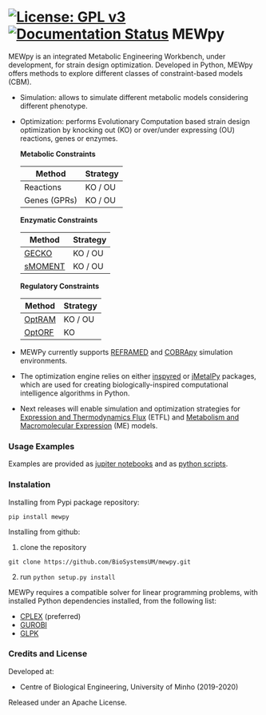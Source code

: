 [![License: GPL v3](https://img.shields.io/badge/License-GPLv3-blue.svg)](https://www.gnu.org/licenses/gpl-3.0)
[![Documentation Status](https://readthedocs.org/projects/mewpy/badge/?version=latest)](https://mewpy.readthedocs.io/en/latest/?badge=latest)
MEWpy
============

  

MEWpy is an integrated Metabolic Engineering Workbench, under development, for strain design optimization. Developed in Python, MEWpy offers methods to explore different classes of constraint-based models (CBM). 

* Simulation: allows to simulate different metabolic models considering different phenotype.
  
* Optimization: performs Evolutionary Computation based strain design optimization by knocking out (KO) or over/under expressing (OU) reactions, genes or enzymes.

  

  **Metabolic Constraints**

  | Method       | Strategy |
  | ------------ | -------- |
  | Reactions    | KO / OU  |
  | Genes (GPRs) | KO / OU  |

  **Enzymatic Constraints**

  | Method                                                       | Strategy |
  | ------------------------------------------------------------ | -------- |
  | [GECKO](https://doi.org/10.15252/msb.20167411)               | KO / OU  |
  | [sMOMENT](https://bmcbioinformatics.biomedcentral.com/articles/10.1186/s12859-019-3329-9) | KO / OU  |

  **Regulatory Constraints**

  | Method                                                 | Strategy |
  | ------------------------------------------------------ | -------- |
  | [OptRAM](https://doi.org/10.1371/journal.pcbi.1006835) | KO / OU  |
  | [OptORF](https://doi.org/10.1186/1752-0509-4-53)       | KO       |



*  MEWPy currently supports [REFRAMED](<https://github.com/cdanielmachado/reframed>) and [COBRApy](<https://opencobra.github.io/cobrapy/>) simulation environments.
*  The optimization engine relies on either [inspyred](<https://github.com/aarongarrett/inspyred>) or [jMetalPy](<https://github.com/jMetal/jMetalPy>) packages, which are used for creating biologically-inspired computational intelligence algorithms in Python.


* Next releases will enable simulation and optimization strategies for [Expression and Thermodynamics Flux](https://doi.org/10.1371/journal.pcbi.1006835) (ETFL) and [Metabolism and Macromolecular Expression](https://doi.org/10.1371/journal.pcbi.1006302) (ME) models. 

  
  
  
  

### Usage Examples

Examples are provided as [jupiter notebooks](examples) and as [python scripts](src/mewpy/unittests).


### Instalation

Installing from Pypi package repository:
  
  ``pip install mewpy``

Installing from github:

1. clone the repository 
  
  ``git clone https://github.com/BioSystemsUM/mewpy.git``

2. run ``python setup.py install``

  

  

MEWPy requires a compatible solver for linear programming problems, with installed Python dependencies installed, from the following list:


-  [CPLEX](<https://www-01.ibm.com/software/commerce/optimization/cplex-optimizer/>) (preferred)
-  [GUROBI](<http://www.gurobi.com>)
-  [GLPK](<https://www.gnu.org/software/glpk/>)

  


### Credits and License

Developed at:

* Centre of Biological Engineering, University of Minho (2019-2020)

  

Released under an Apache License.



